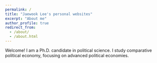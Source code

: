 ```yaml
---
permalink: /
title: "Jaewook Lee's personal websites"
excerpt: "About me"
author_profile: true
redirect_from: 
  - /about/
  - /about.html
---
```


Welcome! I am a Ph.D. candidate in political science. I study comparative political economy, focusing on advanced political economies. 
